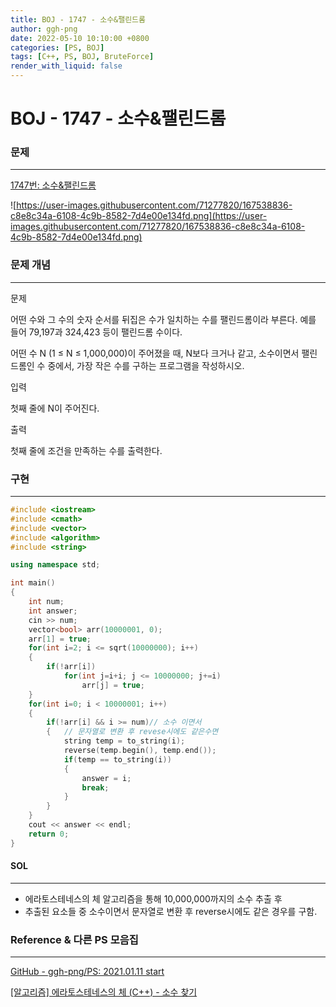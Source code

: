 ```yaml
---
title: BOJ - 1747 - 소수&팰린드롬
author: ggh-png
date: 2022-05-10 10:10:00 +0800
categories: [PS, BOJ]
tags: [C++, PS, BOJ, BruteForce]
render_with_liquid: false
---
```


# BOJ - 1747 - 소수&**팰린드롬**

### 문제

---

[1747번: 소수&팰린드롬](https://www.acmicpc.net/problem/1747)

![https://user-images.githubusercontent.com/71277820/167538836-c8e8c34a-6108-4c9b-8582-7d4e00e134fd.png](https://user-images.githubusercontent.com/71277820/167538836-c8e8c34a-6108-4c9b-8582-7d4e00e134fd.png)

### 문제 개념

---

문제

어떤 수와 그 수의 숫자 순서를 뒤집은 수가 일치하는 수를 팰린드롬이라 부른다. 예를 들어 79,197과 324,423 등이 팰린드롬 수이다.

어떤 수 N (1 ≤ N ≤ 1,000,000)이 주어졌을 때, N보다 크거나 같고, 소수이면서 팰린드롬인 수 중에서, 가장 작은 수를 구하는 프로그램을 작성하시오.

입력

첫째 줄에 N이 주어진다.

출력

첫째 줄에 조건을 만족하는 수를 출력한다.

### 구현

---

```cpp
#include <iostream>
#include <cmath>
#include <vector>
#include <algorithm>
#include <string>

using namespace std;

int main()
{
    int num;
    int answer;
    cin >> num;
    vector<bool> arr(10000001, 0);
    arr[1] = true;
    for(int i=2; i <= sqrt(10000000); i++)
    {
        if(!arr[i])
            for(int j=i+i; j <= 10000000; j+=i)
                arr[j] = true;
    } 
    for(int i=0; i < 10000001; i++)
    {
        if(!arr[i] && i >= num)// 소수 이면서
        {   // 문자열로 변환 후 revese시에도 같은수면 
            string temp = to_string(i);
            reverse(temp.begin(), temp.end());
            if(temp == to_string(i))
            {
                answer = i;
                break;
            }
        }
    }
    cout << answer << endl;
    return 0;
}
```

#### SOL

---

- 에라토스테네스의 체 알고리즘을 통해 10,000,000까지의 소수 추출 후
- 추출된 요소들 중 소수이면서 문자열로 변환 후 reverse시에도 같은 경우를 구함.

### Reference & 다른 PS 모음집

---

[GitHub - ggh-png/PS: 2021.01.11 start](https://github.com/ggh-png/PS)

[[알고리즘] 에라토스테네스의 체 (C++) - 소수 찾기](https://defian.tistory.com/entry/%EC%95%8C%EA%B3%A0%EB%A6%AC%EC%A6%98-%EC%97%90%EB%9D%BC%ED%86%A0%EC%8A%A4%ED%85%8C%EB%84%A4%EC%8A%A4%EC%9D%98-%EC%B2%B4-C-%EC%86%8C%EC%88%98-%EC%B0%BE%EA%B8%B0)